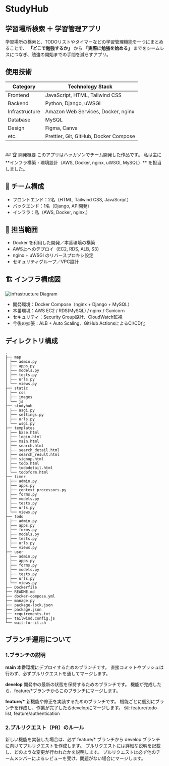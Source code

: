 # StudyHub

## 学習場所検索 ＋ 学習管理アプリ

学習場所の検索と、TODOリストやタイマーなどの学習管理機能を一つにまとめることで、
**「どこで勉強するか」** から **「実際に勉強を始める」** までをシームレスにつなぎ、勉強の開始までの手間を減らすアプリ。

## 使用技術

| Category       | Technology Stack                      |
| -------------- | ------------------------------------- |
| Frontend       | JavaScript, HTML, Tailwind CSS        |
| Backend        | Python, Django, uWSGI                 |
| Infrastructure | Amazon Web Services, Docker, nginx    |
| Database       | MySQL                                 |
| Design         | Figma, Canva                          |
| etc.           | Prettier, Git, GitHub, Docker Compose |

<br />
## 🏆 開発概要
このアプリはハッカソンでチーム開発した作品です。  
私は主に **インフラ構築・環境設計（AWS, Docker, nginx, uWSGI, MySQL）** を担当しました。

## 👥 チーム構成
- フロントエンド：2名（HTML, Tailwind CSS, JavaScript）
- バックエンド：1名（Django, API開発）
- インフラ：私（AWS, Docker, nginx,）

## 🧩 担当範囲
- Docker を利用した開発／本番環境の構築
- AWS上へのデプロイ（EC2, RDS, ALB, S3）
- nginx + uWSGI のリバースプロキシ設定
- セキュリティグループ／VPC設計
## 🏗 インフラ構成図

![Infrastructure Diagram](docs/infrastructure.png)

- 開発環境：Docker Compose（nginx + Django + MySQL）
- 本番環境：AWS EC2 / RDS(MySQL)  / nginx / Gunicorn
- セキュリティ：Security Group設計、CloudWatch監視
- 今後の拡張：ALB + Auto Scaling、GitHub ActionsによるCI/CD化


## ディレクトリ構成

```
.
├── map
│ ├── admin.py
│ ├── apps.py
│ ├── models.py
│ ├── tests.py
│ ├── urls.py
│ └── views.py
├── static
│ ├── css
│ ├── images
│ └── js
├── studyhub
│ ├── asgi.py
│ ├── settings.py
│ ├── urls.py
│ └── wsgi.py
├── templates
│ ├── base.html
│ ├── login.html
│ ├── main.html
│ ├── search.html
│ ├── search_detail.html
│ ├── search_result.html
│ ├── signup.html
│ ├── todo.html
│ ├── tododetail.html
│ └── todoform.html
├── timer
│ ├── admin.py
│ ├── apps.py
│ ├── context_processors.py
│ ├── forms.py
│ ├── models.py
│ ├── tests.py
│ ├── urls.py
│ └── views.py
├── todo
│ ├── admin.py
│ ├── apps.py
│ ├── forms.py
│ ├── models.py
│ ├── tests.py
│ ├── urls.py
│ └── views.py
├── user
│ ├── admin.py
│ ├── apps.py
│ ├── forms.py
│ ├── models.py
│ ├── tests.py
│ ├── urls.py
│ └── views.py
├── Dockerfile
├── README.md
├── docker-compose.yml
├── manage.py
├── package-lock.json
├── package.json
├── requirements.txt
├── tailwind.config.js
└── wait-for-it.sh
```

## ブランチ運用について

### 1.ブランチの説明

**main**
本番環境にデプロイするためのブランチです。
直接コミットやプッシュは行わず、必ずプルリクエストを通してマージします。

**develop**
開発中の最新の状態を保持するためのブランチです。
機能が完成したら、feature/\*ブランチからこのブランチにマージします。

**feature/\***
新機能や修正を実装するためのブランチです。
機能ごとに個別にブランチを作成し、作業が完了したらdevelopにマージします。
例: feature/todo-list, feature/authentication

### 2.プルリクエスト（PR）のルール

新しい機能を実装した場合は、必ず feature/\* ブランチから develop ブランチに向けてプルリクエストを作成します。
プルリクエストには詳細な説明を記載し、どのような変更が行われたかを説明します。
プルリクエストは必ず他のチームメンバーによるレビューを受け、問題がない場合にマージします。
